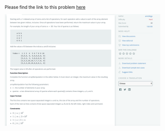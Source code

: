 Please find the link to this problem [here](https://www.hackerrank.com/challenges/array-left-rotation/problem)

![alt text](https://raw.githubusercontent.com/EdwinKato/HackerRankSolutions/master/src/ArrayManipulation/arrayManipulation.png)
